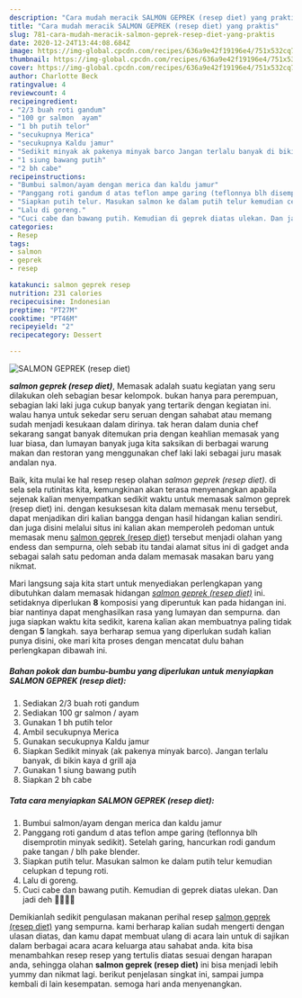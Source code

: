 ```yaml
---
description: "Cara mudah meracik SALMON GEPREK (resep diet) yang praktis"
title: "Cara mudah meracik SALMON GEPREK (resep diet) yang praktis"
slug: 781-cara-mudah-meracik-salmon-geprek-resep-diet-yang-praktis
date: 2020-12-24T13:44:08.684Z
image: https://img-global.cpcdn.com/recipes/636a9e42f19196e4/751x532cq70/salmon-geprek-resep-diet-foto-resep-utama.jpg
thumbnail: https://img-global.cpcdn.com/recipes/636a9e42f19196e4/751x532cq70/salmon-geprek-resep-diet-foto-resep-utama.jpg
cover: https://img-global.cpcdn.com/recipes/636a9e42f19196e4/751x532cq70/salmon-geprek-resep-diet-foto-resep-utama.jpg
author: Charlotte Beck
ratingvalue: 4
reviewcount: 4
recipeingredient:
- "2/3 buah roti gandum"
- "100 gr salmon  ayam"
- "1 bh putih telor"
- "secukupnya Merica"
- "secukupnya Kaldu jamur"
- "Sedikit minyak ak pakenya minyak barco Jangan terlalu banyak di bikin kaya d grill aja"
- "1 siung bawang putih"
- "2 bh cabe"
recipeinstructions:
- "Bumbui salmon/ayam dengan merica dan kaldu jamur"
- "Panggang roti gandum d atas teflon ampe garing (teflonnya blh disemprotin minyak sedikit). Setelah garing, hancurkan rodi gandum pake tangan / blh pake blender."
- "Siapkan putih telur. Masukan salmon ke dalam putih telur kemudian celupkan d tepung roti."
- "Lalu di goreng."
- "Cuci cabe dan bawang putih. Kemudian di geprek diatas ulekan. Dan jadi deh ✌🏻👌🏻"
categories:
- Resep
tags:
- salmon
- geprek
- resep

katakunci: salmon geprek resep 
nutrition: 231 calories
recipecuisine: Indonesian
preptime: "PT27M"
cooktime: "PT46M"
recipeyield: "2"
recipecategory: Dessert

---
```



![SALMON GEPREK (resep diet)](https://img-global.cpcdn.com/recipes/636a9e42f19196e4/751x532cq70/salmon-geprek-resep-diet-foto-resep-utama.jpg)

<b><i>salmon geprek (resep diet)</i></b>, Memasak adalah suatu kegiatan yang seru dilakukan oleh sebagian besar kelompok. bukan hanya para perempuan, sebagian laki laki juga cukup banyak yang tertarik dengan kegiatan ini. walau hanya untuk sekedar seru seruan dengan sahabat atau memang sudah menjadi kesukaan dalam dirinya. tak heran dalam dunia chef sekarang sangat banyak ditemukan pria dengan keahlian memasak yang luar biasa, dan lumayan banyak juga kita saksikan di berbagai warung makan dan restoran yang menggunakan chef laki laki sebagai juru masak andalan nya.

Baik, kita mulai ke hal resep resep olahan <i>salmon geprek (resep diet)</i>. di sela sela rutinitas kita, kemungkinan akan terasa menyenangkan apabila sejenak kalian menyempatkan sedikit waktu untuk memasak salmon geprek (resep diet) ini. dengan kesuksesan kita dalam memasak menu tersebut, dapat menjadikan diri kalian bangga dengan hasil hidangan kalian sendiri. dan juga disini melalui situs ini kalian akan memperoleh pedoman untuk memasak menu <u>salmon geprek (resep diet)</u> tersebut menjadi olahan yang endess dan sempurna, oleh sebab itu tandai alamat situs ini di gadget anda sebagai salah satu pedoman anda dalam memasak masakan baru yang nikmat.




Mari langsung saja kita start untuk menyediakan perlengkapan yang dibutuhkan dalam memasak hidangan <u><i>salmon geprek (resep diet)</i></u> ini. setidaknya diperlukan <b>8</b> komposisi yang diperuntuk kan pada hidangan ini. biar nantinya dapat menghasilkan rasa yang lumayan dan sempurna. dan juga siapkan waktu kita sedikit, karena kalian akan membuatnya paling tidak dengan <b>5</b> langkah. saya berharap semua yang diperlukan sudah kalian punya disini, oke mari kita proses dengan mencatat dulu bahan perlengkapan dibawah ini.

<!--inarticleads1-->

##### Bahan pokok dan bumbu-bumbu yang diperlukan untuk menyiapkan SALMON GEPREK (resep diet):

1. Sediakan 2/3 buah roti gandum
1. Sediakan 100 gr salmon / ayam
1. Gunakan 1 bh putih telor
1. Ambil secukupnya Merica
1. Gunakan secukupnya Kaldu jamur
1. Siapkan Sedikit minyak (ak pakenya minyak barco). Jangan terlalu banyak, di bikin kaya d grill aja
1. Gunakan 1 siung bawang putih
1. Siapkan 2 bh cabe




<!--inarticleads2-->

##### Tata cara menyiapkan SALMON GEPREK (resep diet):

1. Bumbui salmon/ayam dengan merica dan kaldu jamur
1. Panggang roti gandum d atas teflon ampe garing (teflonnya blh disemprotin minyak sedikit). Setelah garing, hancurkan rodi gandum pake tangan / blh pake blender.
1. Siapkan putih telur. Masukan salmon ke dalam putih telur kemudian celupkan d tepung roti.
1. Lalu di goreng.
1. Cuci cabe dan bawang putih. Kemudian di geprek diatas ulekan. Dan jadi deh ✌🏻👌🏻




Demikianlah sedikit pengulasan makanan perihal resep <u>salmon geprek (resep diet)</u> yang sempurna. kami berharap kalian sudah mengerti dengan ulasan diatas, dan kamu dapat membuat ulang di acara lain untuk di sajikan dalam berbagai acara acara keluarga atau sahabat anda. kita bisa menambahkan resep resep yang tertulis diatas sesuai dengan harapan anda, sehingga olahan <b>salmon geprek (resep diet)</b> ini bisa menjadi lebih yummy dan nikmat lagi. berikut penjelasan singkat ini, sampai jumpa kembali di lain kesempatan. semoga hari anda menyenangkan.
